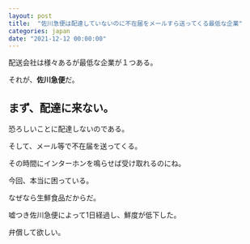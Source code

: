 ```yaml
---
layout: post
title:  "佐川急便は配達していないのに不在届をメールすら送ってくる最低な企業"
categories: japan
date: "2021-12-12 00:00:00"
---
```


配送会社は様々あるが最低な企業が１つある。

それが、**佐川急便**だ。

## まず、配達に来ない。

恐ろしいことに配達しないのである。

そして、メール等で不在届を送ってくる。

その時間にインターホンを鳴らせば受け取れるのにね。

今回、本当に困っている。

なぜなら生鮮食品だからだ。

嘘つき佐川急便によって1日経過し、鮮度が低下した。

弁償して欲しい。

